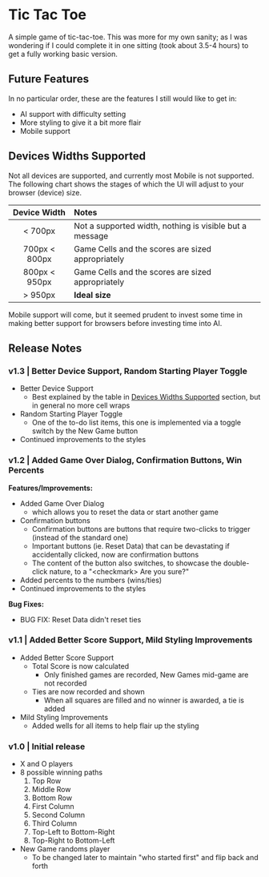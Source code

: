 # Tic Tac Toe

A simple game of tic-tac-toe. This was more for my own sanity; as I was wondering if I could complete it in one sitting (took about 3.5-4 
hours) to get a fully working basic version.

## Future Features

In no particular order, these are the features I still would like to get in:

* AI support with difficulty setting
* More styling to give it a bit more flair
* Mobile support

## Devices Widths Supported

Not all devices are supported, and currently most Mobile is not supported. The following chart shows the stages of which the UI will adjust
 to your browser (device) size.
 
| Device Width | Notes |
|:------------:|:------|
| \< 700px | Not a supported width, nothing is visible but a message |
| 700px \< 800px | Game Cells and the scores are sized appropriately |
| 800px \< 950px | Game Cells and the scores are sized appropriately |
| \> 950px | **Ideal size** |
 
Mobile support will come, but it seemed prudent to invest some time in making better support for browsers before investing time into AI.

## Release Notes
 
### v1.3 \| Better Device Support, Random Starting Player Toggle

* Better Device Support
    * Best explained by the table in [Devices Widths Supported](#devices-widths-supported) section, but in general no more cell wraps
* Random Starting Player Toggle
    * One of the to-do list items, this one is implemented via a toggle switch by the New Game button
* Continued improvements to the styles

### v1.2 \| Added Game Over Dialog, Confirmation Buttons, Win Percents

**Features/Improvements:**
 
* Added Game Over Dialog
    * which allows you to reset the data or start another game
* Confirmation buttons
    * Confirmation buttons are buttons that require two-clicks to trigger (instead of the standard one)
    * Important buttons (ie. Reset Data) that can be devastating if accidentally clicked, now are confirmation buttons
    * The content of the button also switches, to showcase the double-click nature, to a "\<checkmark\> Are you sure?" 
* Added percents to the numbers (wins/ties)
* Continued improvements to the styles

**Bug Fixes:**

* BUG FIX: Reset Data didn't reset ties

### v1.1 \| Added Better Score Support, Mild Styling Improvements

* Added Better Score Support
    * Total Score is now calculated
        * Only finished games are recorded, New Games mid-game are not recorded
    * Ties are now recorded and shown
        * When all squares are filled and no winner is awarded, a tie is added
* Mild Styling Improvements
    * Added wells for all items to help flair up the styling

### v1.0 \| Initial release

* X and O players
* 8 possible winning paths
    1. Top Row
    2. Middle Row
    3. Bottom Row
    4. First Column
    5. Second Column
    6. Third Column
    7. Top-Left to Bottom-Right
    8. Top-Right to Bottom-Left
* New Game randoms player
    * To be changed later to maintain "who started first" and flip back and forth
